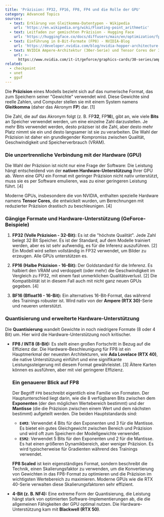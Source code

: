 ```yaml
---
title: 'Präzision: FP32, FP16, FP8, FP4 und die Rolle der GPU'
category: Advanced Topics
sources:
  - text: Erklärung von Gleitkomma-Datentypen - Wikipedia
    url: 'https://en.wikipedia.org/wiki/Floating-point_arithmetic'
  - text: Leitfaden zur gemischten Präzision - Hugging Face
    url: 'https://huggingface.co/docs/diffusers/main/en/optimization/fp16'
  - text: Einführung in 8-Bit-Formate (FP8) - NVIDIA-Blog
    url: 'https://developer.nvidia.com/blog/nvidia-hopper-architecture-in-depth/'
  - text: NVIDIA Ampere-Architektur (30er-Serie) und Tensor Cores der 3. Generation
    url: >-
      https://www.nvidia.com/it-it/geforce/graphics-cards/30-series/ampere-architecture/
related:
  - checkpoint
  - unet
  - gguf
---
```


Die **Präzision** eines Modells bezieht sich auf das numerische Format, das zum Speichern seiner "Gewichte" verwendet wird. Diese Gewichte sind reelle Zahlen, und Computer stellen sie mit einem System namens **Gleitkomma** (daher das Akronym **FP**) dar. [1]

Die Zahl, die auf das Akronym folgt (z. B. FP**32**, FP**16**), gibt an, wie viele **Bits** an Speicher verwendet werden, um eine einzelne Zahl darzustellen. Je mehr Bits verwendet werden, desto präziser ist die Zahl, aber desto mehr Platz nimmt sie ein und desto langsamer ist sie zu verarbeiten. Die Wahl der Präzision ist daher ein grundlegender Kompromiss zwischen Qualität, Geschwindigkeit und Speicherverbrauch (VRAM).

### Die unzertrennliche Verbindung mit der Hardware (GPU)

Die Wahl der Präzision ist nicht nur eine Frage der Software: Die Leistung hängt entscheidend von der **nativen Hardware-Unterstützung** Ihrer GPU ab. Wenn eine GPU ein Format mit geringer Präzision nicht nativ unterstützt, muss sie es per Software emulieren, was zu einer geringeren Leistung führt. [4]

Moderne GPUs, insbesondere die von NVIDIA, enthalten spezielle Hardware namens **Tensor Cores**, die entwickelt wurden, um Berechnungen mit reduzierter Präzision drastisch zu beschleunigen. [4]

### Gängige Formate und Hardware-Unterstützung (GeForce-Beispiele)

1.  **FP32 (Volle Präzision - 32-Bit):**
    Es ist die "höchste Qualität". Jede Zahl belegt 32 Bit Speicher. Es ist der Standard, auf dem Modelle trainiert werden, aber es ist sehr aufwendig, es für die Inferenz auszuführen. [2] Ein Modell wird selten vollständig in FP32 verwendet, um Bilder zu erzeugen. Alle GPUs unterstützen es.

2.  **FP16 (Halbe Präzision - 16-Bit):**
    Der Goldstandard für die Inferenz. Es halbiert den VRAM und verdoppelt (oder mehr) die Geschwindigkeit im Vergleich zu FP32, mit einem fast unmerklichen Qualitätsverlust. [2] Die Kompatibilität ist in diesem Fall auch mit nicht ganz neuen GPUs gegeben. [4]

3.  **BF16 (Bfloat16 - 16-Bit):**
    Ein alternatives 16-Bit-Format, das während des Trainings robuster ist. Wird nativ von der **Ampere (RTX 30)**-Serie und neueren unterstützt.

### Quantisierung und erweiterte Hardware-Unterstützung

Die **Quantisierung** wandelt Gewichte in noch niedrigere Formate (8 oder 4 Bit) um. Hier wird die Hardware-Unterstützung noch kritischer.

- **FP8 / INT8 (8-Bit):**
    Es stellt einen großen Fortschritt in Bezug auf die Effizienz dar. Die Hardware-Beschleunigung für FP8 ist ein Hauptmerkmal der neuesten Architekturen, wie **Ada Lovelace (RTX 40)**, die native Unterstützung einführt und eine signifikante Leistungssteigerung mit diesem Format gewährleistet. [3] Ältere Karten können es ausführen, aber mit viel geringerer Effizienz.

    ### Ein genauerer Blick auf FP8

    Der Begriff `FP8` beschreibt eigentlich eine Familie von Formaten. Der Hauptunterschied liegt darin, wie die 8 verfügbaren Bits zwischen dem **Exponenten** (der den möglichen Wertebereich bestimmt) und der **Mantisse** (die die Präzision zwischen einem Wert und dem nächsten bestimmt) aufgeteilt werden. Die beiden Hauptstandards sind:

    - **`E4M3`**: Verwendet 4 Bits für den Exponenten und 3 für die Mantisse. Es bietet ein gutes Gleichgewicht zwischen Bereich und Präzision und wird oft zum Speichern der Modellgewichte verwendet.
    - **`E5M2`**: Verwendet 5 Bits für den Exponenten und 2 für die Mantisse. Es hat einen größeren Dynamikbereich, aber weniger Präzision. Es wird typischerweise für Gradienten während des Trainings verwendet.

    **FP8 Scaled** ist kein eigenständiges Format, sondern beschreibt die Technik, einen Skalierungsfaktor zu verwenden, um die Konvertierung von Gewichten in das FP8-Format zu optimieren und die Präzision im wichtigsten Wertebereich zu maximieren. Moderne GPUs wie die RTX 40-Serie verwalten diese Skalierungsfaktoren sehr effizient.

- **4-Bit (z. B. NF4):**
    Eine extreme Form der Quantisierung, die Leistung hängt stark von optimierten Software-Implementierungen ab, die die allgemeinen Fähigkeiten der GPU optimal nutzen. Die Hardware-Unterstützung kam mit **Blackwell (RTX 50)**.

